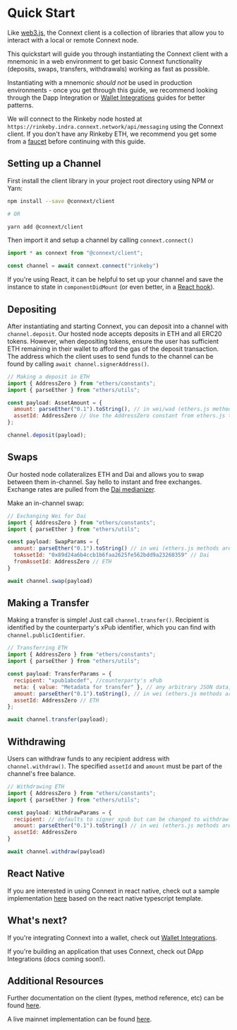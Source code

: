 # Quick Start

Like [web3.js](https://web3js.readthedocs.io/), the Connext client is a collection of libraries that allow you to interact with a local or remote Connext node.

This quickstart will guide you through instantiating the Connext client with a mnemonic in a web environment to get basic Connext functionality (deposits, swaps, transfers, withdrawals) working as fast as possible. 

Instantiating with a mnemonic _should not_ be used in production environments - once you get through this guide, we recommend looking through the Dapp Integration or [Wallet Integrations](../user/walletIntegrations) guides for better patterns.

We will connect to the Rinkeby node hosted at `https://rinkeby.indra.connext.network/api/messaging` using the Connext client. If you don't have any Rinkeby ETH, we recommend you get some from a [faucet](https://faucet.rinkeby.io/) before continuing with this guide.

## Setting up a Channel

First install the client library in your project root directory using  NPM or Yarn:

```sh
npm install --save @connext/client

# OR

yarn add @connext/client
```


Then import it and setup a channel by calling `connext.connect()`

```javascript
import * as connext from "@connext/client";

const channel = await connext.connect("rinkeby")
```

If you're using React, it can be helpful to set up your channel and save the instance to state in `componentDidMount` (or even better, in a [React hook](https://reactjs.org/docs/hooks-intro.html)).

## Depositing

After instantiating and starting Connext, you can deposit into a channel with `channel.deposit`. Our hosted node accepts deposits in ETH and all ERC20 tokens. However, when depositing tokens, ensure the user has sufficient ETH remaining in their wallet to afford the gas of the deposit transaction. The address which the client uses to send funds to the channel can be found by calling `await channel.signerAddress()`.

```javascript
// Making a deposit in ETH
import { AddressZero } from "ethers/constants";
import { parseEther } from "ethers/utils";

const payload: AssetAmount = {
  amount: parseEther("0.1").toString(), // in wei/wad (ethers.js methods are very convenient for getting wei amounts)
  assetId: AddressZero // Use the AddressZero constant from ethers.js to represent ETH, or enter the token address
};

channel.deposit(payload);
```

## Swaps

Our hosted node collateralizes ETH and Dai and allows you to swap between them in-channel. Say hello to instant and free exchanges. Exchange rates are pulled from the [Dai medianizer](https://developer.makerdao.com/feeds/).

Make an in-channel swap:

```javascript
// Exchanging Wei for Dai
import { AddressZero } from "ethers/constants";
import { parseEther } from "ethers/utils";

const payload: SwapParams = {
  amount: parseEther("0.1").toString() // in wei (ethers.js methods are very convenient for getting wei amounts)
  toAssetId: "0x89d24a6b4ccb1b6faa2625fe562bdd9a23260359" // Dai
  fromAssetId: AddressZero // ETH
}

await channel.swap(payload)
```

## Making a Transfer

Making a transfer is simple! Just call `channel.transfer()`. Recipient is identified by the counterparty's xPub identifier, which you can find with `channel.publicIdentifier`.

```javascript
// Transferring ETH
import { AddressZero } from "ethers/constants";
import { parseEther } from "ethers/utils";

const payload: TransferParams = {
  recipient: "xpub1abcdef", //counterparty's xPub
  meta: { value: "Metadata for transfer" }, // any arbitrary JSON data, or omit
  amount: parseEther("0.1").toString(), // in wei (ethers.js methods are very convenient for getting wei amounts)
  assetId: AddressZero // ETH
};

await channel.transfer(payload);
```

## Withdrawing

Users can withdraw funds to any recipient address with `channel.withdraw()`. The specified `assetId` and `amount` must be part of the channel's free balance.

```javascript
// Withdrawing ETH
import { AddressZero } from "ethers/constants";
import { parseEther } from "ethers/utils";

const payload: WithdrawParams = {
  recipient: // defaults to signer xpub but can be changed to withdraw to any recipient
  amount: parseEther("0.1").toString() // in wei (ethers.js methods are very convenient for getting wei amounts)
  assetId: AddressZero
}

await channel.withdraw(payload)
```

## React Native

If you are interested in using Connext in react native, check out a sample implementation [here](https://github.com/ConnextProject/ConnextReactNative) based on the react native typescript template.

## What's next?

If you're integrating Connext into a wallet, check out [Wallet Integrations](../user/walletIntegrations).

If you're building an application that uses Connext, check out DApp Integrations (docs coming soon!).

## Additional Resources

Further documentation on the client (types, method reference, etc) can be found [here](../user/clientAPI).

A live mainnet implementation can be found [here](../user/daiCard).
